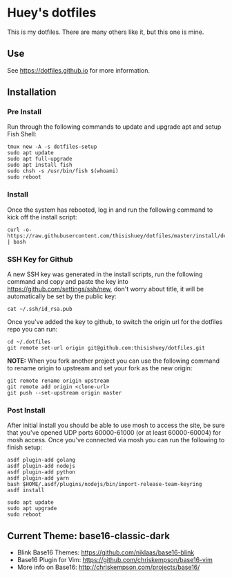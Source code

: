 # Huey's dotfiles

This is my dotfiles. There are many others like it, but this one is mine.

## Use

See https://dotfiles.github.io for more information.

## Installation

### Pre Install

Run through the following commands to update and upgrade apt and setup Fish Shell:

```
tmux new -A -s dotfiles-setup
sudo apt update
sudo apt full-upgrade
sudo apt install fish
sudo chsh -s /usr/bin/fish $(whoami)
sudo reboot
```

### Install

Once the system has rebooted, log in and run the following command to kick off the install script:

```
curl -o- https://raw.githubusercontent.com/thisishuey/dotfiles/master/install/debian.sh | bash
```

### SSH Key for Github

A new SSH key was generated in the install scripts, run the following command and copy and paste the key into https://github.com/settings/ssh/new, don't worry about title, it will be automatically be set by the public key:

```
cat ~/.ssh/id_rsa.pub
```

Once you've added the key to github, to switch the origin url for the dotfiles repo you can run:

```
cd ~/.dotfiles
git remote set-url origin git@github.com:thisishuey/dotfiles.git
```

**NOTE:** When you fork another project you can use the following command to rename origin to upstream and set your fork as the new origin:

```
git remote rename origin upstream
git remote add origin <clone-url>
git push --set-upstream origin master
```

### Post Install

After initial install you should be able to use mosh to access the site, be sure that you've opened UDP ports 60000-61000 (or at least 60000-60004) for mosh access. Once you've connected via mosh you can run the following to finish setup:

```
asdf plugin-add golang
asdf plugin-add nodejs
asdf plugin-add python
asdf plugin-add yarn
bash $HOME/.asdf/plugins/nodejs/bin/import-release-team-keyring
asdf install

sudo apt update
sudo apt upgrade
sudo reboot
```

## Current Theme: base16-classic-dark

- Blink Base16 Themes: https://github.com/niklaas/base16-blink
- Base16 Plugin for Vim: https://github.com/chriskempson/base16-vim
- More info on Base16: http://chriskempson.com/projects/base16/
